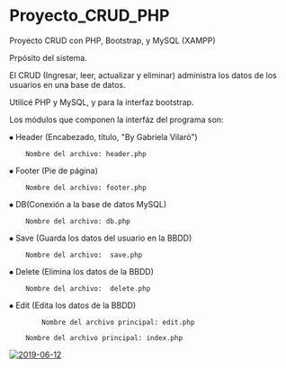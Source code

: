 # Proyecto_CRUD_PHP

Proyecto CRUD con PHP, Bootstrap, y MySQL (XAMPP)

Prpósito del sistema.

El CRUD (Ingresar, leer, actualizar y eliminar) administra los datos de los usuarios en una base de datos.

Utilicé PHP y MySQL, y para la interfaz bootstrap.

Los módulos que componen la interfáz del programa son:

⦁	Header (Encabezado, título, "By Gabriela Vilaró")

		Nombre del archivo: header.php
    
⦁	Footer (Pie de página)

		Nombre del archivo: footer.php
    
⦁	DB(Conexión a la base de datos MySQL)

		Nombre del archivo: db.php
    
⦁	Save (Guarda los datos del usuario en la BBDD)

		Nombre del archivo:  save.php
    
⦁	Delete (Elimina los datos de la BBDD)

		Nombre del archivo:  delete.php
    
⦁	Edit (Edita los datos de la BBDD)

			Nombre del archivo principal: edit.php
      
		Nombre del archivo principal: index.php

<a href="https://ibb.co/0nHQ9Sj"><img src="https://i.ibb.co/RgR76mp/2019-06-12.png" alt="2019-06-12" border="0"></a>

